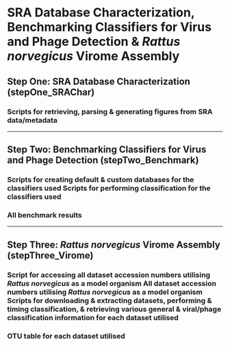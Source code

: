# SRA Database Characterization, Benchmarking Classifiers for Virus and Phage Detection & *Rattus norvegicus* Virome Assembly
## Step One: SRA Database Characterization (stepOne_SRAChar)

### Scripts for retrieving, parsing & generating figures from SRA data/metadata


--------------------------------------


## Step Two: Benchmarking Classifiers for Virus and Phage Detection (stepTwo_Benchmark)
### Scripts for creating default & custom databases for the classifiers used Scripts for performing classification for the classifiers used 

### All benchmark results


--------------------------------------


## Step Three: *Rattus norvegicus* Virome Assembly (stepThree_Virome)
### Script for accessing all dataset accession numbers utilising *Rattus norvegicus* as a model organism All dataset accession numbers utilising *Rattus norvegicus* as a model organism Scripts for downloading & extracting datasets, performing & timing classification, & retrieving various general & viral/phage classification information for each dataset utilised

### OTU table for each dataset utilised
